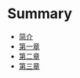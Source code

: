 # Summary

* [简介](README.md)
* [第一章](chapter1/chapter1.0.md)
* [第二章](chapter2/chapter2.0.md)
* [第三章]()

